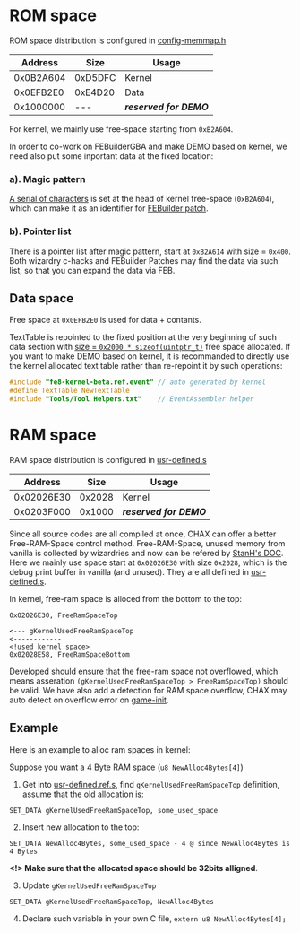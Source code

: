 # ROM space

ROM space distribution is configured in [config-memmap.h](../include/Configs/config-memmap.h)

| Address   | Size    | Usage
| -------   | ------- | -----
| 0x0B2A604 | 0xD5DFC | Kernel
| 0x0EFB2E0 | 0xE4D20 | Data
| 0x1000000 | ---     | ***reserved for DEMO***

For kernel, we mainly use free-space starting from `0xB2A604`.

In order to co-work on FEBuilderGBA and make DEMO based on kernel, we need also put some inportant data at the fixed location:

### a). Magic pattern

[A serial of characters](../main.event#L11) is set at the head of kernel free-space (`0xB2A604`), which can make it as an identifier for [FEBuilder patch](../Patches/PATCH_SkillInfo.txt#L4).

### b). Pointer list

There is a pointer list after magic pattern, start at `0xB2A614` with size = `0x400`. Both wizardry c-hacks and FEBuilder Patches may find the data via such list, so that you can expand the data via FEB.

## Data space

Free space at `0x0EFB2E0` is used for data + contants.

TextTable is repointed to the fixed position at the very beginning of such data section with [size = `0x2000 * sizeof(uintptr_t)`](../Repoint/RepointText/RepointText.event#L9) free space allocated. If you want to make DEMO based on kernel, it is recommanded to directly use the kernel allocated text table rather than re-repoint it by such operations:

```c
#include "fe8-kernel-beta.ref.event" // auto generated by kernel
#define TextTable NewTextTable
#include "Tools/Tool Helpers.txt"    // EventAssembler helper
```

# RAM space

RAM space distribution is configured in [usr-defined.s](../include/Configs/usr-defined.s)

| Address    | Size    | Usage
| -------    | ------  | -----
| 0x02026E30 | 0x2028  | Kernel
| 0x0203F000 | 0x1000  | ***reserved for DEMO***

Since all source codes are all compiled at once, CHAX can offer a better Free-RAM-Space control method.
Free-RAM-Space, unused memory from vanilla is collected by wizardries and now can be refered by [StanH's DOC](https://github.com/StanHash/DOC/blob/master/FREE-RAM-SPACE.md). Here we mainly use space start at `0x02026E30` with size `0x2028`, which is the debug print buffer in vanilla (and unused). They are all defined in [usr-defined.s](../include/Configs/usr-defined.s).

In kernel, free-ram space is alloced from the bottom to the top:

```assembly
0x02026E30, FreeRamSpaceTop

<--- gKernelUsedFreeRamSpaceTop
<------------
<!used kernel space>
0x02028E58, FreeRamSpaceBottom
```

Developed should ensure that the free-ram space not overflowed, which means asseration `(gKernelUsedFreeRamSpaceTop > FreeRamSpaceTop)` should be valid. We have also add a detection for RAM space overflow, CHAX may auto detect on overflow error on [game-init](../Wizardry/Common/GameInitHook/source/GameInit.c#L14).

## Example

Here is an example to alloc ram spaces in kernel:

Suppose you want a 4 Byte RAM space (`u8 NewAlloc4Bytes[4]`)

1. Get into [usr-defined.ref.s](../include/Configs/usr-defined.s), find `gKernelUsedFreeRamSpaceTop` definition, assume that the old allocation is:
```
SET_DATA gKernelUsedFreeRamSpaceTop, some_used_space
```

2. Insert new allocation to the top:
```
SET_DATA NewAlloc4Bytes, some_used_space - 4 @ since NewAlloc4Bytes is 4 Bytes
```

**<!> Make sure that the allocated space should be 32bits alligned**.

3. Update `gKernelUsedFreeRamSpaceTop`
```
SET_DATA gKernelUsedFreeRamSpaceTop, NewAlloc4Bytes
```

4. Declare such variable in your own C file, `extern u8 NewAlloc4Bytes[4];`
